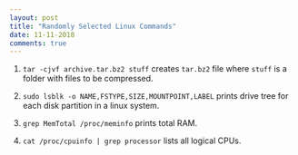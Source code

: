 ```yaml
---
layout: post
title: "Randomly Selected Linux Commands"
date: 11-11-2018
comments: true
---
```


1. `tar -cjvf archive.tar.bz2 stuff` creates `tar.bz2` file where `stuff` is a folder with files to be compressed.

2. `sudo lsblk -o NAME,FSTYPE,SIZE,MOUNTPOINT,LABEL` prints drive tree for each disk partition in a linux system.

3. `grep MemTotal /proc/meminfo` prints total RAM.

4. `cat /proc/cpuinfo | grep processor` lists all logical CPUs.

